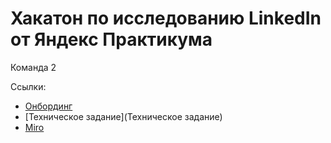 # Хакатон по исследованию LinkedIn от Яндекс Практикума
Команда 2

Ссылки:
- [Онбординг](https://prairie-parade-285.notion.site/f7191f19dd274dce8fc779d0a6c694d7)
- [Техническое задание](Техническое задание)
- [Miro](https://miro.com/app/board/uXjVM8HRZOU=/)
